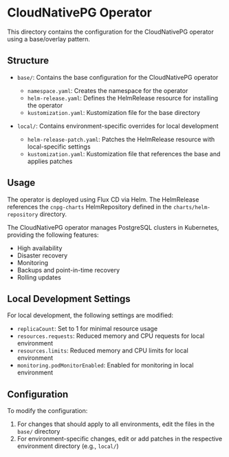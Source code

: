 # CloudNativePG Operator

This directory contains the configuration for the CloudNativePG operator using a base/overlay pattern.

## Structure

- `base/`: Contains the base configuration for the CloudNativePG operator
  - `namespace.yaml`: Creates the namespace for the operator
  - `helm-release.yaml`: Defines the HelmRelease resource for installing the operator
  - `kustomization.yaml`: Kustomization file for the base directory

- `local/`: Contains environment-specific overrides for local development
  - `helm-release-patch.yaml`: Patches the HelmRelease resource with local-specific settings
  - `kustomization.yaml`: Kustomization file that references the base and applies patches

## Usage

The operator is deployed using Flux CD via Helm. The HelmRelease references the `cnpg-charts` HelmRepository defined in the `charts/helm-repository` directory.

The CloudNativePG operator manages PostgreSQL clusters in Kubernetes, providing the following features:
- High availability
- Disaster recovery
- Monitoring
- Backups and point-in-time recovery
- Rolling updates

## Local Development Settings

For local development, the following settings are modified:
- `replicaCount`: Set to 1 for minimal resource usage
- `resources.requests`: Reduced memory and CPU requests for local environment
- `resources.limits`: Reduced memory and CPU limits for local environment
- `monitoring.podMonitorEnabled`: Enabled for monitoring in local environment

## Configuration

To modify the configuration:
1. For changes that should apply to all environments, edit the files in the `base/` directory
2. For environment-specific changes, edit or add patches in the respective environment directory (e.g., `local/`)
